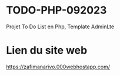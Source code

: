 # TODO-PHP-092023
Projet To Do List en Php, Template AdminLte

# Lien du site web
https://zafimanarivo.000webhostapp.com/

